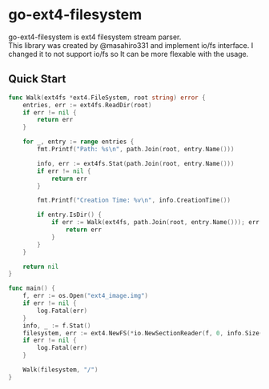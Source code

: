 # go-ext4-filesystem 

go-ext4-filesystem is ext4 filesystem stream parser.  
This library was created by @masahiro331 and implement io/fs interface.
I changed it to not support io/fs so It can be more flexable with the usage.


## Quick Start
```go
func Walk(ext4fs *ext4.FileSystem, root string) error {
	entries, err := ext4fs.ReadDir(root)
	if err != nil {
		return err
	}

	for _, entry := range entries {
		fmt.Printf("Path: %s\n", path.Join(root, entry.Name()))

		info, err := ext4fs.Stat(path.Join(root, entry.Name()))
		if err != nil {
			return err
		}

		fmt.Printf("Creation Time: %v\n", info.CreationTime())

		if entry.IsDir() {
			if err := Walk(ext4fs, path.Join(root, entry.Name())); err != nil {
				return err
			}
		}
	}

	return nil
}

func main() {
	f, err := os.Open("ext4_image.img")
	if err != nil {
		log.Fatal(err)
	}
	info, _ := f.Stat()
	filesystem, err := ext4.NewFS(*io.NewSectionReader(f, 0, info.Size()), nil)
	if err != nil {
		log.Fatal(err)
	}

	Walk(filesystem, "/")
}
```
